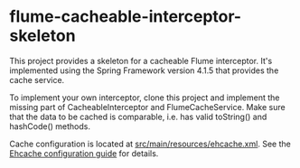 # flume-cacheable-interceptor-skeleton

This project provides a skeleton for a cacheable Flume interceptor. It's implemented
using the Spring Framework version 4.1.5 that provides the cache service.

To implement your own interceptor, clone this project and implement the missing part of
CacheableInterceptor and FlumeCacheService. Make sure that the data to be cached is
 comparable, i.e. has valid toString() and hashCode() methods.

Cache configuration is located at [src/main/resources/ehcache.xml](./src/main/resources/). See the
[Ehcache configuration guide](http://ehcache.org/generated/2.9.0/html/ehc-all/#page/Ehcache_Documentation_Set%2F_ehcache_all.1.121.html%23)
for details.

